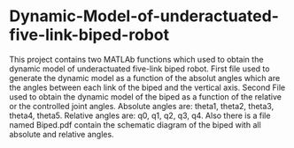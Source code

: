 # Dynamic-Model-of-underactuated-five-link-biped-robot
This project contains two MATLAb functions which used to obtain the dynamic model of underactuated five-link biped robot.
First file used to generate the dynamic model as a function of the absolut angles which are the angles between each link of the biped and the vertical axis.
Second File used to obtain the dynamic model of the biped as a function of the relative or the controlled joint angles.
Absolute angles are: theta1, theta2, theta3, theta4, theta5.
Relative angles are: q0, q1, q2, q3, q4.
Also there is a file named Biped.pdf contain the schematic diagram of the biped with all absolute and relative angles.


